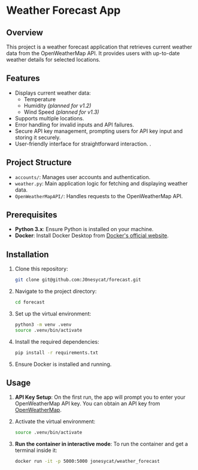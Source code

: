 # Weather Forecast App

## Overview
This project is a weather forecast application that retrieves current weather data from the OpenWeatherMap API. It provides users with up-to-date weather details for selected locations.

## Features
- Displays current weather data: 
  - Temperature
  - Humidity *(planned for v1.2)*
  - Wind Speed *(planned for v1.3)*
- Supports multiple locations.
- Error handling for invalid inputs and API failures.
- Secure API key management, prompting users for API key input and storing it securely.
- User-friendly interface for straightforward interaction.
.

## Project Structure
- `accounts/`: Manages user accounts and authentication.
- `weather.py`: Main application logic for fetching and displaying weather data.
- `OpenWeatherMapAPI/`: Handles requests to the OpenWeatherMap API.
  
## Prerequisites
- **Python 3.x**: Ensure Python is installed on your machine.
- **Docker**: Install Docker Desktop from [Docker's official website](https://www.docker.com/products/docker-desktop).

## Installation

1. Clone this repository:
    ```bash
    git clone git@github.com:J0nesycat/forecast.git
    ```
2. Navigate to the project directory:
    ```bash
    cd forecast
    ```
3. Set up the virtual environment:
    ```bash
    python3 -m venv .venv
    source .venv/bin/activate
    ```
4. Install the required dependencies:
    ```bash
    pip install -r requirements.txt
    ```
5. Ensure Docker is installed and running.

## Usage

1. **API Key Setup**:
   On the first run, the app will prompt you to enter your OpenWeatherMap API key. You can obtain an API key from [OpenWeatherMap](https://home.openweathermap.org/users/sign_up).

2. Activate the virtual environment:
    ```bash
    source .venv/bin/activate
    ```

3. **Run the container in interactive mode**:
   To run the container and get a terminal inside it:
   ```bash
   docker run -it -p 5000:5000 jonesycat/weather_forecast 
